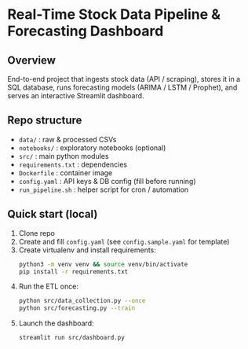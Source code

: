 # Real-Time Stock Data Pipeline & Forecasting Dashboard

## Overview
End-to-end project that ingests stock data (API / scraping), stores it in a SQL database,
runs forecasting models (ARIMA / LSTM / Prophet), and serves an interactive Streamlit dashboard.

## Repo structure
- `data/` : raw & processed CSVs
- `notebooks/` : exploratory notebooks (optional)
- `src/` : main python modules
- `requirements.txt` : dependencies
- `Dockerfile` : container image
- `config.yaml` : API keys & DB config (fill before running)
- `run_pipeline.sh` : helper script for cron / automation

## Quick start (local)
1. Clone repo
2. Create and fill `config.yaml` (see `config.sample.yaml` for template)
3. Create virtualenv and install requirements:
   ```bash
   python3 -m venv venv && source venv/bin/activate
   pip install -r requirements.txt
   ```
4. Run the ETL once:
   ```bash
   python src/data_collection.py --once
   python src/forecasting.py --train
   ```
5. Launch the dashboard:
   ```bash
   streamlit run src/dashboard.py
   ```
